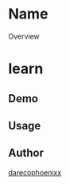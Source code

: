 Name
====

Overview

# learn

## Demo

## Usage

## Author

[darecophoenixx](https://github.com/darecophoenixx)

